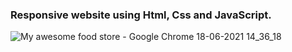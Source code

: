 
### Responsive website using Html, Css and JavaScript.

![My awesome food store - Google Chrome 18-06-2021 14_36_18](https://user-images.githubusercontent.com/54330746/122536911-a6cffe80-d042-11eb-9801-17dfdab7c6a8.png)
